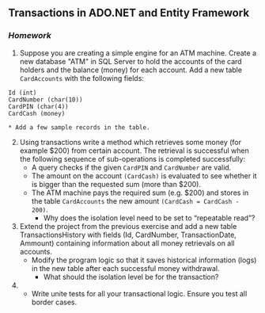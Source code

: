 ## Transactions in ADO.NET and Entity Framework
### _Homework_

1. Suppose you are creating a simple engine for an ATM machine. Create a new database "ATM" in SQL Server to hold the accounts of the card holders and the balance (money) for each account. Add a new table `CardAccounts` with the following fields:
```
Id (int)
CardNumber (char(10))
CardPIN (char(4))
CardCash (money)
```
    * Add a few sample records in the table.
2. Using transactions write a method which retrieves some money (for example $200) from certain account. The retrieval is successful when the following sequence of sub-operations is completed successfully:
    * A query checks if the given `CardPIN` and `CardNumber` are valid.
    * The amount on the account `(CardCash)` is evaluated to see whether it is bigger than the requested sum (more than $200).
    * The ATM machine pays the required sum (e.g. $200) and stores in the table `CardAccounts` the new amount `(CardCash = CardCash - 200)`.
        * Why does the isolation level need to be set to “repeatable read”?
3. Extend the project from the previous exercise and add a new table TransactionsHistory with fields (Id, CardNumber, TransactionDate, Ammount) containing information about all money retrievals on all accounts.
    * Modify the program logic so that it saves historical information (logs) in the new table after each successful money withdrawal.
        * What should the isolation level be for the transaction?
4. * Write unite tests for all your transactional logic. Ensure you test all border cases.